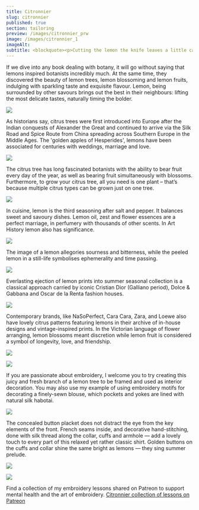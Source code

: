 ```yaml
---
title: Citronnier
slug: citronnier
published: true
section: tailoring
preview: /images/citronnier_prw
image: /images/citronnier_1
imageAlt:
subtitle: <blockquote><p>Cutting the lemon the knife leaves a little cathedral&colon; alcoves unguessed by the eye that open acidulous glass to the light; topazes riding the droplets, altars, aromatic facades.</p><cite>Pablo Neruda “Ode To a Lemon”</cite></blockquote>
---
```


If we dive into any book dealing with botany, it will go without saying that lemons inspired botanists incredibly much. At the same time, they discovered the beauty of lemon trees, lemon blossoming and lemon fruits, indulging with sparkling taste and exquisite flavour. Lemon, being surrounded by other savours brings out the best in their neighbours: lifting the most delicate tastes, naturally timing the bolder.

![](/images/citronnier_2)

As historians say, citrus trees were first introduced into Europe after the Indian conquests of Alexander the Great and continued to arrive via the Silk Road and Spice Route from China spreading across Southern Europe in the Middle Ages. The 'golden apples of Hesperides', lemons have been associated for centuries with weddings, marriage and love.

![](/images/citronnier_3)

The citrus tree has long fascinated botanists with the ability to bear fruit every day of the year, as well as bearing fruit simultaneously with blossoms. Furthermore, to grow your citrus tree, all you need is one plant – that’s because multiple citrus types can be grown just on one tree.

![](/images/citronnier_4)

In cuisine, lemon is the third seasoning after salt and pepper. It balances sweet and savoury dishes. Lemon oil, zest and flower essences are a perfect marriage, in perfumery with thousands of other scents. In Art History lemon also has significance.

![](/images/citronnier_5)

The image of a lemon allegories sourness and bitterness, while the peeled lemon in a still-life symbolises ephemerality and time passing.

![](/images/citronnier_6)

Everlasting ejection of lemon prints into summer seasonal collection is a classical approach carried by iconic Cristian Dior (Galliano period), Dolce & Gabbana and Oscar de la Renta fashion houses.

![](/images/citronnier_7)

Contemporary brands, like NaSoPerfect, Cara Cara, Zara, and Loewe also have lovely citrus patterns featuring lemons in their archive of in-house designs and vintage-inspired prints.
In the Victorian language of flower arranging, lemon blossoms meant discretion while lemon fruit is considered a symbol of longevity, love, and friendship.

![](/images/citronnier_8)

![](/images/citronnier_9)

If you are passionate about embroidery, I welcome you to try creating this juicy and fresh branch of a lemon tree to be framed and used as interior decoration. You may also use my example of using embroidery motifs for decorating a finely-sewn blouse, which pockets and yokes are lined with natural silk habotai.

![](/images/citronnier_10)

The concealed button placket does not distract the eye from the key elements of the front. French seams inside, and decorative hand-stitching, done with silk thread along the collar, cuffs and armhole — add a lovely touch to every part of this relaxed yet rather classic shirt. Golden buttons on the cuffs and collar shine the same bright as lemons — they sing summer prelude.

![](/images/citronnier_11)

![](/images/citronnier_12)

Find a collection of my embroidery lessons shared on Patreon to support mental health and the art of embroidery. <a href="https://www.patreon.com/collection/598231">Citronnier collection of lessons on Patreon</a>
